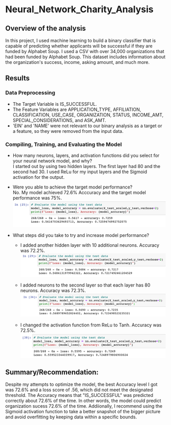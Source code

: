 # Neural_Network_Charity_Analysis

## Overview of the analysis
In this project, I used machine learning to build a binary classifier that is capable of predicting whether applicants will be successful if they are funded by Alphabet Soup. I used a CSV with over 34,000 organizations that had been funded by Alphabet Soup. This dataset includes information about the organization's success, income, asking amount, and much more. 

## Results

### Data Preprocessing
- The Target Variable is IS_SUCCESSFUL.
- The Feature Variables are APPLICATION_TYPE, AFFILIATION, CLASSIFICATION, USE_CASE, ORGANIZATION, STATUS, INCOME_AMT, SPECIAL_CONSIDERATIONS,  and ASK_AMT. 
- 'EIN' and 'NAME' were not relevant to our binary analysis as a target or a feature, so they were removed from the input data. 

### Compiling, Training, and Evaluating the Model
- How many neurons, layers, and activation functions did you select for your neural network model, and why? </br>
I started out by using two hidden layers. The first layer had 80 and the second had 30. I used ReLu for my input layers and the Sigmoid activation for the output. 

- Were you able to achieve the target model performance? </br>
No. My model achieved 72.6% Acccuracy and the target model performance was 75%. 
</br> ![accuracy1](images/accuracy1.png) 

- What steps did you take to try and increase model performance?
   - I added another hidden layer with 10 additional neurons. Accuracy was 72.2%.
    </br> ![accuracy2](images/accuracy2.png) 

   -  I added neurons to the second layer so that each layer has 80 neurons. Accuracy was 72.3%. 
   </br> ![accuracy3](images/accuracy3.png) 

   -  I changed the activation function from ReLu to Tanh. Accuracy was 72.5%. 
   </br> ![accuracy4](images/accuracy4.png) 

## Summary/Recommendation: 
Despite my attempts to optimize the model, the best Accuracy level I got was 72.6% and a loss score of .56, which did not meet the designated threshold. The Accuracy means that "IS_SUCCESSFUL" was predicted correctly about 72.6% of the time. In other words, the model could predict organization sucess 72.6% of the time. Addiionally, I recommend using the Sigmoid activation function to take a better snapshot of the bigger picture and avoid overfitting by keeping data within a specific bounds. 

